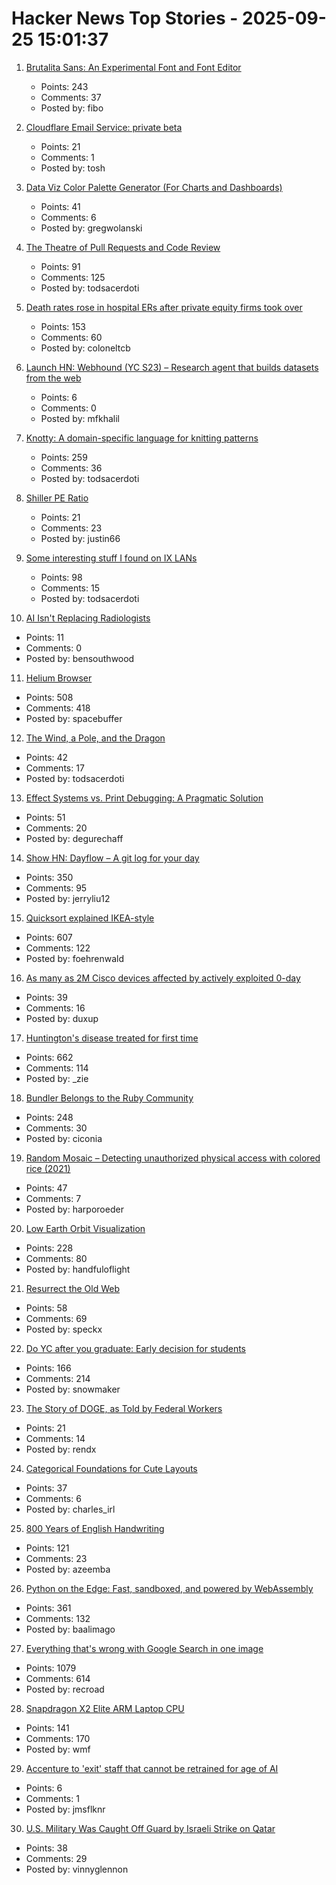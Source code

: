 # Hacker News Top Stories - 2025-09-25 15:01:37

1. [Brutalita Sans: An Experimental Font and Font Editor](https://brutalita.com/)
   - Points: 243
   - Comments: 37
   - Posted by: fibo

2. [Cloudflare Email Service: private beta](https://blog.cloudflare.com/email-service/)
   - Points: 21
   - Comments: 1
   - Posted by: tosh

3. [Data Viz Color Palette Generator (For Charts and Dashboards)](https://www.learnui.design/tools/data-color-picker.html)
   - Points: 41
   - Comments: 6
   - Posted by: gregwolanski

4. [The Theatre of Pull Requests and Code Review](https://meks.quest/blogs/the-theatre-of-pull-requests-and-code-review)
   - Points: 91
   - Comments: 125
   - Posted by: todsacerdoti

5. [Death rates rose in hospital ERs after private equity firms took over](https://www.nbcnews.com/news/us-news/death-rates-rose-hospital-ers-private-equity-firms-took-study-finds-rcna233211)
   - Points: 153
   - Comments: 60
   - Posted by: coloneltcb

6. [Launch HN: Webhound (YC S23) – Research agent that builds datasets from the web](undefined)
   - Points: 6
   - Comments: 0
   - Posted by: mfkhalil

7. [Knotty: A domain-specific language for knitting patterns](https://t0mpr1c3.github.io/knotty/index.html)
   - Points: 259
   - Comments: 36
   - Posted by: todsacerdoti

8. [Shiller PE Ratio](https://www.multpl.com/shiller-pe)
   - Points: 21
   - Comments: 23
   - Posted by: justin66

9. [Some interesting stuff I found on IX LANs](https://blog.benjojo.co.uk/post/ixp-bad-broadcast-packets-interesting)
   - Points: 98
   - Comments: 15
   - Posted by: todsacerdoti

10. [AI Isn't Replacing Radiologists](https://www.worksinprogress.news/p/why-ai-isnt-replacing-radiologists)
   - Points: 11
   - Comments: 0
   - Posted by: bensouthwood

11. [Helium Browser](https://helium.computer/)
   - Points: 508
   - Comments: 418
   - Posted by: spacebuffer

12. [The Wind, a Pole, and the Dragon](https://entropicthoughts.com/the-wind-a-pole-and-the-dragon)
   - Points: 42
   - Comments: 17
   - Posted by: todsacerdoti

13. [Effect Systems vs. Print Debugging: A Pragmatic Solution](https://blog.flix.dev/blog/effect-systems-vs-print-debugging/)
   - Points: 51
   - Comments: 20
   - Posted by: degurechaff

14. [Show HN: Dayflow – A git log for your day](https://github.com/JerryZLiu/Dayflow)
   - Points: 350
   - Comments: 95
   - Posted by: jerryliu12

15. [Quicksort explained IKEA-style](https://idea-instructions.com/quick-sort/)
   - Points: 607
   - Comments: 122
   - Posted by: foehrenwald

16. [As many as 2M Cisco devices affected by actively exploited 0-day](https://arstechnica.com/security/2025/09/as-many-as-2-million-cisco-devices-affected-by-actively-exploited-0-day/)
   - Points: 39
   - Comments: 16
   - Posted by: duxup

17. [Huntington's disease treated for first time](https://www.bbc.com/news/articles/cevz13xkxpro)
   - Points: 662
   - Comments: 114
   - Posted by: _zie

18. [Bundler Belongs to the Ruby Community](https://andre.arko.net/2025/09/25/bundler-belongs-to-the-ruby-community/)
   - Points: 248
   - Comments: 30
   - Posted by: ciconia

19. [Random Mosaic – Detecting unauthorized physical access with colored rice (2021)](https://dys2p.com/en/2021-12-tamper-evident-protection.html)
   - Points: 47
   - Comments: 7
   - Posted by: harporoeder

20. [Low Earth Orbit Visualization](https://platform.leolabs.space/visualization)
   - Points: 228
   - Comments: 80
   - Posted by: handfuloflight

21. [Resurrect the Old Web](https://stevedylandev.bearblog.dev/resurrect-the-old-web/)
   - Points: 58
   - Comments: 69
   - Posted by: speckx

22. [Do YC after you graduate: Early decision for students](https://www.ycombinator.com/early-decision)
   - Points: 166
   - Comments: 214
   - Posted by: snowmaker

23. [The Story of DOGE, as Told by Federal Workers](https://www.wired.com/story/oral-history-doge-federal-workers/)
   - Points: 21
   - Comments: 14
   - Posted by: rendx

24. [Categorical Foundations for Cute Layouts](https://research.colfax-intl.com/categorical-foundations-for-cute-layouts/)
   - Points: 37
   - Comments: 6
   - Posted by: charles_irl

25. [800 Years of English Handwriting](https://artsandculture.google.com/story/800-years-of-english-handwriting/eAURodcOgMzFIw)
   - Points: 121
   - Comments: 23
   - Posted by: azeemba

26. [Python on the Edge: Fast, sandboxed, and powered by WebAssembly](https://wasmer.io/posts/python-on-the-edge-powered-by-webassembly)
   - Points: 361
   - Comments: 132
   - Posted by: baalimago

27. [Everything that's wrong with Google Search in one image](https://bitbytebit.substack.com/p/everything-thats-wrong-with-google)
   - Points: 1079
   - Comments: 614
   - Posted by: recroad

28. [Snapdragon X2 Elite ARM Laptop CPU](https://www.qualcomm.com/products/mobile/snapdragon/laptops-and-tablets/snapdragon-x2-elite)
   - Points: 141
   - Comments: 170
   - Posted by: wmf

29. [Accenture to 'exit' staff that cannot be retrained for age of AI](https://www.ft.com/content/a74f8564-ed5a-42e9-8fb3-d2bddb2b8675)
   - Points: 6
   - Comments: 1
   - Posted by: jmsflknr

30. [U.S. Military Was Caught Off Guard by Israeli Strike on Qatar](https://www.twz.com/air/new-info-on-how-u-s-military-was-caught-off-guard-by-israeli-strike-on-qatar)
   - Points: 38
   - Comments: 29
   - Posted by: vinnyglennon

